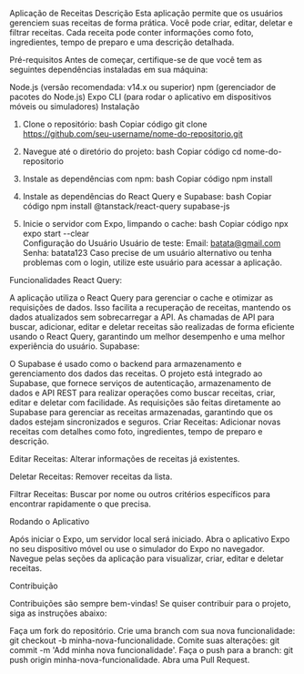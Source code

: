 Aplicação de Receitas
Descrição
Esta aplicação permite que os usuários gerenciem suas receitas de forma prática. Você pode criar, editar, deletar e filtrar receitas. Cada receita pode conter informações como foto, ingredientes, tempo de preparo e uma descrição detalhada.

Pré-requisitos
Antes de começar, certifique-se de que você tem as seguintes dependências instaladas em sua máquina:

Node.js (versão recomendada: v14.x ou superior)
npm (gerenciador de pacotes do Node.js)
Expo CLI (para rodar o aplicativo em dispositivos móveis ou simuladores)
Instalação

1. Clone o repositório:
   bash
   Copiar código
   git clone https://github.com/seu-username/nome-do-repositorio.git

2. Navegue até o diretório do projeto:
   bash
   Copiar código
   cd nome-do-repositorio

3. Instale as dependências com npm:
   bash
   Copiar código
   npm install

4. Instale as dependências do React Query e Supabase:
   bash
   Copiar código
   npm install @tanstack/react-query supabase-js

5. Inicie o servidor com Expo, limpando o cache:
   bash
   Copiar código
   npx expo start --clear  
   Configuração do Usuário
   Usuário de teste:
   Email: batata@gmail.com
   Senha: batata123
   Caso precise de um usuário alternativo ou tenha problemas com o login, utilize este usuário para acessar a aplicação.

Funcionalidades
React Query:

A aplicação utiliza o React Query para gerenciar o cache e otimizar as requisições de dados. Isso facilita a recuperação de receitas, mantendo os dados atualizados sem sobrecarregar a API.
As chamadas de API para buscar, adicionar, editar e deletar receitas são realizadas de forma eficiente usando o React Query, garantindo um melhor desempenho e uma melhor experiência do usuário.
Supabase:

O Supabase é usado como o backend para armazenamento e gerenciamento dos dados das receitas.
O projeto está integrado ao Supabase, que fornece serviços de autenticação, armazenamento de dados e API REST para realizar operações como buscar receitas, criar, editar e deletar com facilidade.
As requisições são feitas diretamente ao Supabase para gerenciar as receitas armazenadas, garantindo que os dados estejam sincronizados e seguros.
Criar Receitas: Adicionar novas receitas com detalhes como foto, ingredientes, tempo de preparo e descrição.

Editar Receitas: Alterar informações de receitas já existentes.

Deletar Receitas: Remover receitas da lista.

Filtrar Receitas: Buscar por nome ou outros critérios específicos para encontrar rapidamente o que precisa.

Rodando o Aplicativo

Após iniciar o Expo, um servidor local será iniciado.
Abra o aplicativo Expo no seu dispositivo móvel ou use o simulador do Expo no navegador.
Navegue pelas seções da aplicação para visualizar, criar, editar e deletar receitas.

Contribuição

Contribuições são sempre bem-vindas! Se quiser contribuir para o projeto, siga as instruções abaixo:

Faça um fork do repositório.
Crie uma branch com sua nova funcionalidade: git checkout -b minha-nova-funcionalidade.
Comite suas alterações: git commit -m 'Add minha nova funcionalidade'.
Faça o push para a branch: git push origin minha-nova-funcionalidade.
Abra uma Pull Request.
